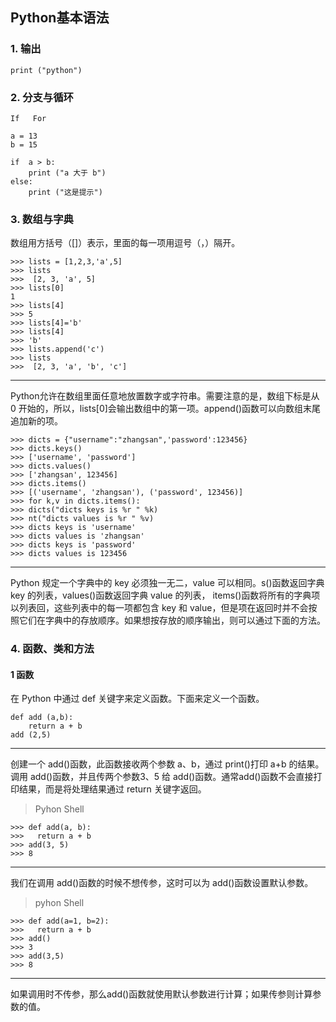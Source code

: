 ## Python基本语法

### 1. 输出

```
print ("python")
```

### 2. 分支与循环

``` If   For  ```
```
a = 13
b = 15

if  a > b:
    print ("a 大于 b")
else:
    print ("这是提示")

```

### 3. 数组与字典

数组用方括号（[]）表示，里面的每一项用逗号（，）隔开。

```
>>> lists = [1,2,3,'a',5]
>>> lists
>>>  [2, 3, 'a', 5]
>>> lists[0]
1
>>> lists[4]
>>> 5
>>> lists[4]='b'
>>> lists[4]
>>> 'b'
>>> lists.append('c')
>>> lists
>>>  [2, 3, 'a', 'b', 'c']
```

------

Python允许在数组里面任意地放置数字或字符串。需要注意的是，数组下标是从 0 开始的，所以，lists[0]会输出数组中的第一项。append()函数可以向数组末尾追加新的项。

```
>>> dicts = {"username":"zhangsan",'password':123456}
>>> dicts.keys()
>>> ['username', 'password']
>>> dicts.values()
>>> ['zhangsan', 123456]
>>> dicts.items()
>>> [('username', 'zhangsan'), ('password', 123456)]
>>> for k,v in dicts.items():
>>> dicts("dicts keys is %r " %k)
>>> nt("dicts values is %r " %v)
>>> dicts keys is 'username'
>>> dicts values is 'zhangsan'
>>> dicts keys is 'password'
>>> dicts values is 123456
```

------

Python 规定一个字典中的 key 必须独一无二，value 可以相同。s()函数返回字典 key 的列表，values()函数返回字典 value 的列表， items()函数将所有的字典项以列表回，这些列表中的每一项都包含 key 和 value，但是项在返回时并不会按照它们在字典中的存放顺序。如果想按存放的顺序输出，则可以通过下面的方法。

### 4. 函数、类和方法

#### 1 函数

在 Python 中通过 def 关键字来定义函数。下面来定义一个函数。

```
def add (a,b):
    return a + b
add (2,5)
```

------

创建一个 add()函数，此函数接收两个参数 a、b，通过 print()打印 a+b 的结果。调用 add()函数，并且传两个参数3、5 给 add()函数。通常add()函数不会直接打印结果，而是将处理结果通过 return 关键字返回。

> Pyhon Shell

```
>>> def add(a, b):
>>>   return a + b
>>> add(3, 5)
>>> 8
```

------

我们在调用 add()函数的时候不想传参，这时可以为 add()函数设置默认参数。

> pyhon Shell

```
>>> def add(a=1, b=2):
>>>   return a + b
>>> add()
>>> 3
>>> add(3,5)
>>> 8
```

------

如果调用时不传参，那么add()函数就使用默认参数进行计算；如果传参则计算参数的值。
